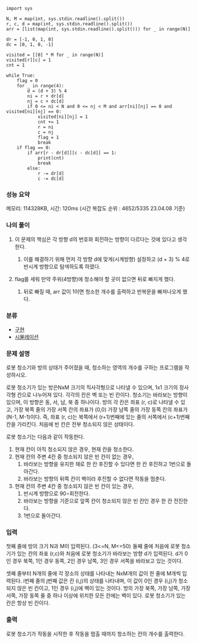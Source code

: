 ```
import sys

N, M = map(int, sys.stdin.readline().split())
r, c, d = map(int, sys.stdin.readline().split())
arr = [list(map(int, sys.stdin.readline().split())) for _ in range(N)]

dr = [-1, 0, 1, 0]
dc = [0, 1, 0, -1]

visited = [[0] * M for _ in range(N)]
visited[r][c] = 1
cnt = 1

while True:
    flag = 0
    for _ in range(4):
        d = (d + 3) % 4
        ni = r + dr[d]
        nj = c + dc[d]
        if 0 <= ni < N and 0 <= nj < M and arr[ni][nj] == 0 and visited[ni][nj] == 0:
            visited[ni][nj] = 1
            cnt += 1
            r = ni
            c = nj
            flag = 1
            break
    if flag == 0:
        if arr[r - dr[d]][c - dc[d]] == 1:
            print(cnt)
            break
        else:
            r -= dr[d]
            c -= dc[d]
```

### 성능 요약

메모리: 114328KB, 시간: 120ms (시간 복잡도 순위 : 4652/5335 23.04.08 기준)



### 나의 풀이

1. 이 문제의 핵심은 각 방향 d의 번호와 회전하는 방향이 다르다는 것에 있다고 생각한다.
   1. 이를 해결하기 위해 먼저 각 방향 d에 맞게(시계방향) 설정하고 (d + 3) % 4로 반시계 방향으로 탐색하도록 하였다.

2. flag를 세워 만약 주위(4방향)에 청소해야 할 곳이 없으면 뒤로 빠지게 했다.
   1. 뒤로 빠질 때, arr 값이 1이면 청소한 개수를 출력하고 반복문을 빠져나오게 했다.


### 분류

- [구현](https://www.acmicpc.net/problem/tag/102)
- [시뮬레이션](https://www.acmicpc.net/problem/tag/141)

### 문제 설명

로봇 청소기와 방의 상태가 주어졌을 때, 청소하는 영역의 개수를 구하는 프로그램을 작성하시오.

로봇 청소기가 있는 방은NxM 크기의 직사각형으로 나타낼 수 있으며, 1x1 크기의 정사각형 칸으로 나누어져 있다. 각각의 칸은 벽 또는 빈 칸이다. 청소기는 바라보는 방향이 있으며, 이 방향은 동, 서, 남, 북 중 하나이다. 방의 각 칸은 좌표 (r, c)로 나타낼 수 있고, 가장 북쪽 줄의 가장 서쪽 칸의 좌표가 (0,0) 가장 남쪽 줄의 가장 동쪽 칸의 좌표가 (N-1, M-1)이다. 즉, 좌표 (r, c)는 북쪽에서 (r+1)번째에 있는 줄의 서쪽에서 (c+1)번째 칸을 가리킨다. 처음에 빈 칸은 전부 청소되지 않은 상태이다.

로봇 청소기는 다음과 같이 작동한다.

1. 현재 칸이 아직 청소되지 않은 경우, 현재 칸을 청소한다.
2. 현재 칸의 주변 4칸 중 청소되지 않은 빈 칸이 없는 경우,
   1. 바라보는 방향을 유지한 채로 한 칸 후진할 수 있다면 한 칸 후진하고 1번으로 돌아간다.
   2. 바라보는 방향의 뒤쪽 칸이 벽이라 후진할 수 없다면 작동을 멈춘다.
3. 현재 칸의 주변 4칸 중 청소되지 않은 빈 칸이 있는 경우,
   1. 반시계 방향으로 90∘회전한다.
   2. 바라보는 방향을 기준으로 앞쪽 칸이 청소되지 않은 빈 칸인 경우 한 칸 전진한다.
   3. 1번으로 돌아간다.

### 입력

첫째 줄에 방의 크기 N과 M이 입력된다. (3<=N, M<=50)  둘째 줄에 처음에 로봇 청소기가 있는 칸의 좌표 (r,c)와 처음에 로봇 청소기가 바라보는 방향 d가 입력된다. d가 0인 경우 북쪽, 1인 경우 동쪽, 2인 경우 남쪽, 3인 경우 서쪽을 바라보고 있는 것이다.

셋째 줄부터 N개의 줄에 각 장소의 상태를 나타내는 NxM개의 값이 한 줄에 M개씩 입력된다. i번째 줄의 j번째 값은 칸 (i,j)의 상태를 나타내며, 이 값이 0인 경우 (i,j)가 청소되지 않은 빈 칸이고, 1인 경우 (i,j)에 벽이 있는 것이다. 방의 가장 북쪽, 가장 남쪽, 가장 서쪽, 가장 동쪽 줄 중 하나 이상에 위치한 모든 칸에는 벽이 있다. 로봇 청소기가 있는 칸은 항상 빈 칸이다.

### 출력

로봇 청소기가 작동을 시작한 후 작동을 멈출 때까지 청소하는 칸의 개수를 출력한다.